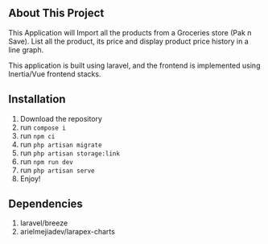 ## About This Project

This Application will Import all the products from a Groceries store (Pak n Save).  List all the product, its price  and display product price history in a line graph.

This application is built using laravel, and the frontend is implemented using Inertia/Vue frontend stacks.

## Installation
1.  Download the repository
2.  run ```compose i```
3.  run ```npm ci```
4.  run ```php artisan migrate```
5.  run ```php artisan storage:link```
6.  run `npm run dev`
7.  run ```php artisan serve```
8.  Enjoy!

## Dependencies
1.  laravel/breeze
2.  arielmejiadev/larapex-charts
